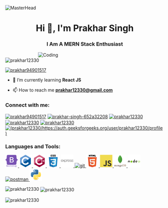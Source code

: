 ![MasterHead](https://thumbs.gfycat.com/ColorlessBitesizedKob-max-1mb.gif)
<h1 align="center">Hi 👋, I'm Prakhar Singh</h1>
<h3 align="center">I Am A MERN Stack Enthusiast</h3>
<img align="right" alt="Coding" width="400" src="https://vibeforgenz.lk/wp-content/uploads/2021/11/ApprehensiveDrearyCaimanlizard-size_restricted.gif">

<p align="left"> <img src="https://komarev.com/ghpvc/?username=prakhar12330&label=Profile%20views&color=0e75b6&style=flat" alt="prakhar12330" /> </p>

<p align="left"> <a href="https://twitter.com/prakhar94901517" target="blank"><img src="https://img.shields.io/twitter/follow/prakhar94901517?logo=twitter&style=for-the-badge" alt="prakhar94901517" /></a> </p>

- 🌱 I’m currently learning **React JS**

- 📫 How to reach me **prakhar12330@gmail.com**

<h3 align="left">Connect with me:</h3>
<p align="left">
<a href="https://twitter.com/prakhar94901517" target="blank"><img align="center" src="https://raw.githubusercontent.com/rahuldkjain/github-profile-readme-generator/master/src/images/icons/Social/twitter.svg" alt="prakhar94901517" height="30" width="40" /></a>
<a href="https://linkedin.com/in/prakhar-singh-652a32208" target="blank"><img align="center" src="https://raw.githubusercontent.com/rahuldkjain/github-profile-readme-generator/master/src/images/icons/Social/linked-in-alt.svg" alt="prakhar-singh-652a32208" height="30" width="40" /></a>
<a href="https://www.codechef.com/users/prakhar12330" target="blank"><img align="center" src="https://cdn.jsdelivr.net/npm/simple-icons@3.1.0/icons/codechef.svg" alt="prakhar12330" height="30" width="40" /></a>
<a href="https://codeforces.com/profile/prakhar12330" target="blank"><img align="center" src="https://raw.githubusercontent.com/rahuldkjain/github-profile-readme-generator/master/src/images/icons/Social/codeforces.svg" alt="prakhar12330" height="30" width="40" /></a>
<a href="https://www.leetcode.com/prakhar12330" target="blank"><img align="center" src="https://raw.githubusercontent.com/rahuldkjain/github-profile-readme-generator/master/src/images/icons/Social/leet-code.svg" alt="prakhar12330" height="30" width="40" /></a>
<a href="https://auth.geeksforgeeks.org/user/(prakhar12330/https://auth.geeksforgeeks.org/user/prakhar12330/profile)" target="blank"><img align="center" src="https://raw.githubusercontent.com/rahuldkjain/github-profile-readme-generator/master/src/images/icons/Social/geeks-for-geeks.svg" alt="(prakhar12330/https://auth.geeksforgeeks.org/user/prakhar12330/profile)" height="30" width="40" /></a>
</p>

<h3 align="left">Languages and Tools:</h3>
<p align="left"> <a href="https://getbootstrap.com" target="_blank" rel="noreferrer"> <img src="https://raw.githubusercontent.com/devicons/devicon/master/icons/bootstrap/bootstrap-plain-wordmark.svg" alt="bootstrap" width="40" height="40"/> </a> <a href="https://www.cprogramming.com/" target="_blank" rel="noreferrer"> <img src="https://raw.githubusercontent.com/devicons/devicon/master/icons/c/c-original.svg" alt="c" width="40" height="40"/> </a> <a href="https://www.w3schools.com/cpp/" target="_blank" rel="noreferrer"> <img src="https://raw.githubusercontent.com/devicons/devicon/master/icons/cplusplus/cplusplus-original.svg" alt="cplusplus" width="40" height="40"/> </a> <a href="https://www.w3schools.com/css/" target="_blank" rel="noreferrer"> <img src="https://raw.githubusercontent.com/devicons/devicon/master/icons/css3/css3-original-wordmark.svg" alt="css3" width="40" height="40"/> </a> <a href="https://expressjs.com" target="_blank" rel="noreferrer"> <img src="https://raw.githubusercontent.com/devicons/devicon/master/icons/express/express-original-wordmark.svg" alt="express" width="40" height="40"/> </a> <a href="https://git-scm.com/" target="_blank" rel="noreferrer"> <img src="https://www.vectorlogo.zone/logos/git-scm/git-scm-icon.svg" alt="git" width="40" height="40"/> </a> <a href="https://www.w3.org/html/" target="_blank" rel="noreferrer"> <img src="https://raw.githubusercontent.com/devicons/devicon/master/icons/html5/html5-original-wordmark.svg" alt="html5" width="40" height="40"/> </a> <a href="https://developer.mozilla.org/en-US/docs/Web/JavaScript" target="_blank" rel="noreferrer"> <img src="https://raw.githubusercontent.com/devicons/devicon/master/icons/javascript/javascript-original.svg" alt="javascript" width="40" height="40"/> </a> <a href="https://www.mongodb.com/" target="_blank" rel="noreferrer"> <img src="https://raw.githubusercontent.com/devicons/devicon/master/icons/mongodb/mongodb-original-wordmark.svg" alt="mongodb" width="40" height="40"/> </a> <a href="https://nodejs.org" target="_blank" rel="noreferrer"> <img src="https://raw.githubusercontent.com/devicons/devicon/master/icons/nodejs/nodejs-original-wordmark.svg" alt="nodejs" width="40" height="40"/> </a> <a href="https://postman.com" target="_blank" rel="noreferrer"> <img src="https://www.vectorlogo.zone/logos/getpostman/getpostman-icon.svg" alt="postman" width="40" height="40"/> </a> <a href="https://www.python.org" target="_blank" rel="noreferrer"> <img src="https://raw.githubusercontent.com/devicons/devicon/master/icons/python/python-original.svg" alt="python" width="40" height="40"/> </a> </p>

<p><img align="left" src="https://github-readme-stats.vercel.app/api/top-langs?username=prakhar12330&show_icons=true&locale=en&layout=compact" alt="prakhar12330" /></p>

<p>&nbsp;<img align="center" src="https://github-readme-stats.vercel.app/api?username=prakhar12330&show_icons=true&locale=en" alt="prakhar12330" /></p>

<p><img align="center" src="https://github-readme-streak-stats.herokuapp.com/?user=prakhar12330&" alt="prakhar12330" /></p>
